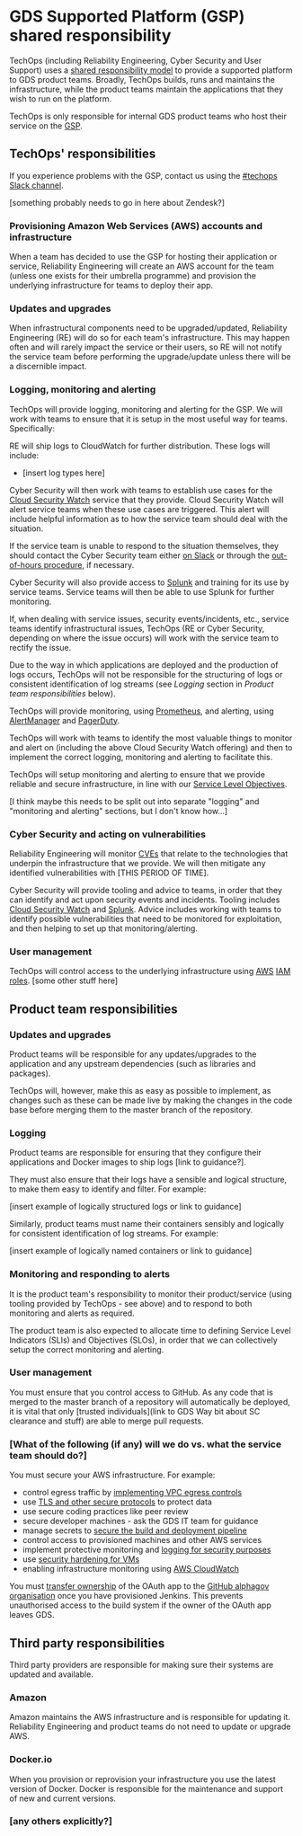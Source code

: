 # GDS Supported Platform (GSP) shared responsibility

TechOps (including Reliability Engineering, Cyber Security and User Support) uses a [shared responsibility model](https://aws.amazon.com/compliance/shared-responsibility-model/) to provide a supported platform to GDS product teams. Broadly, TechOps builds, runs and maintains the infrastructure, while the product teams maintain the applications that they wish to run on the platform.

TechOps is only responsible for internal GDS product teams who host their service on the [GSP](https://github.com/alphagov/gsp-team-manual).

## TechOps' responsibilities

If you experience problems with the GSP, contact us using the [#techops Slack channel](https://gds.slack.com/messages/CBBK73196).

[something probably needs to go in here about Zendesk?]

### Provisioning Amazon Web Services (AWS) accounts and infrastructure

When a team has decided to use the GSP for hosting their application or service, Reliability Engineering will create an AWS account for the team (unless one exists for their umbrella programme) and provision the underlying infrastructure for teams to deploy their app.

### Updates and upgrades

When infrastructural components need to be upgraded/updated, Reliability Engineering (RE) will do so for each team's infrastructure. This may happen often and will rarely impact the service or their users, so RE will not notify the service team before performing the upgrade/update unless there will be a discernible impact.

### Logging, monitoring and alerting

TechOps will provide logging, monitoring and alerting for the GSP. We will work with teams to ensure that it is setup in the most useful way for teams. Specifically:

RE will ship logs to CloudWatch for further distribution. These logs will include:

- [insert log types here]

Cyber Security will then work with teams to establish use cases for the [Cloud Security Watch](#link) service that they provide. Cloud Security Watch will alert service teams when these use cases are triggered. This alert will include helpful information as to how the service team should deal with the situation.

If the service team is unable to respond to the situation themselves, they should contact the Cyber Security team either [on Slack](https://gds.slack.com/messages/CCMPJKFDK) or through the [out-of-hours procedure](#link), if necessary.

Cyber Security will also provide access to [Splunk](https://www.splunk.com/) and training for its use by service teams. Service teams will then be able to use Splunk for further monitoring.

If, when dealing with service issues, security events/incidents, etc., service teams identify infrastructural issues, TechOps (RE or Cyber Security, depending on where the issue occurs) will work with the service team to rectify the issue.

Due to the way in which applications are deployed and the production of logs occurs, TechOps will not be responsible for the structuring of logs or consistent identification of log streams (see *Logging* section in *Product team responsibilities* below).

TechOps will provide monitoring, using [Prometheus](), and alerting, using [AlertManager]() and [PagerDuty]().

TechOps will work with teams to identify the most valuable things to monitor and alert on (including the above Cloud Security Watch offering) and then to implement the correct logging, monitoring and alerting to facilitate this.

TechOps will setup monitoring and alerting to ensure that we provide reliable and secure infrastructure, in line with our [Service Level Objectives]().

[I think maybe this needs to be split out into separate "logging" and "monitoring and alerting" sections, but I don't know how...]

### Cyber Security and acting on vulnerabilities

Reliability Engineering will monitor [CVEs](https://en.wikipedia.org/wiki/Common_Vulnerabilities_and_Exposures) that relate to the technologies that underpin the infrastructure that we provide. We will then mitigate any identified vulnerabilities with [THIS PERIOD OF TIME].

Cyber Security will provide tooling and advice to teams, in order that they can identify and act upon security events and incidents. Tooling includes [Cloud Security Watch](https://github.com/alphagov/csw-infra) and [Splunk](https://www.splunk.com/). Advice includes working with teams to identify possible vulnerabilities that need to be monitored for exploitation, and then helping to set up that monitoring/alerting.

### User management

TechOps will control access to the underlying infrastructure using [AWS]() [IAM roles](). [some other stuff here]

## Product team responsibilities

### Updates and upgrades

Product teams will be responsible for any updates/upgrades to the application and any upstream dependencies (such as libraries and packages).

TechOps will, however, make this as easy as possible to implement, as changes such as these can be made live by making the changes in the code base before merging them to the master branch of the repository.

### Logging

Product teams are responsible for ensuring that they configure their applications and Docker images to ship logs [link to guidance?].

They must also ensure that their logs have a sensible and logical structure, to make them easy to identify and filter. For example:

[insert example of logically structured logs or link to guidance]

Similarly, product teams must name their containers sensibly and logically for consistent identification of log streams. For example:

[insert example of logically named containers or link to guidance]

### Monitoring and responding to alerts

It is the product team's responsibility to monitor their product/service (using tooling provided by TechOps - see above) and to respond to both monitoring and alerts as required.

The product team is also expected to allocate time to defining Service Level Indicators (SLIs) and Objectives (SLOs), in order that we can collectively setup the correct monitoring and alerting.

### User management

You must ensure that you control access to GitHub. As any code that is merged to the master branch of a repository will automatically be deployed, it is vital that only [trusted individuals](link to GDS Way bit about SC clearance and stuff) are able to merge pull requests.

### [What of the following (if any) will we do vs. what the service team should do?]

You must secure your AWS infrastructure. For example:

* control egress traffic by [implementing VPC egress controls](https://aws.amazon.com/answers/networking/controlling-vpc-egress-traffic/)
* use [TLS and other secure protocols](https://www.ncsc.gov.uk/guidance/tls-external-facing-services) to protect data
* use secure coding practices like peer review
* secure developer machines - ask the GDS IT team for guidance
* manage secrets to [secure the build and deployment pipeline](https://www.ncsc.gov.uk/guidance/secure-build-and-deployment-pipeline)
* control access to provisioned machines and other AWS services
* implement protective monitoring and [logging for security purposes](https://www.ncsc.gov.uk/guidance/introduction-logging-security-purposes)
* use [security hardening for VMs](https://gds-way.cloudapps.digital/standards/operating-systems.html)
* enabling infrastructure monitoring using [AWS CloudWatch](https://aws.amazon.com/cloudwatch/)

You must [transfer ownership](https://github.com/alphagov/re-build-systems/blob/master/examples/gds_specific_dns_and_jenkins/README.md#provision-the-main-jenkins-infrastructure) of the OAuth app to the [GitHub alphagov organisation](https://github.com/alphagov) once you have provisioned Jenkins. This prevents unauthorised access to the build system if the owner of the OAuth app leaves GDS.

## Third party responsibilities

Third party providers are responsible for making sure their systems are updated and available.

### Amazon

Amazon maintains the AWS infrastructure and is responsible for updating it. Reliability Engineering and product teams do not need to update or upgrade AWS.

### Docker.io

When you provision or reprovision your infrastructure you use the latest version of Docker. Docker is responsible for the maintenance and support of new and current versions.

### [any others explicitly?]

